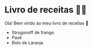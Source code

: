 # Livro de receitas :man_cook:



Ola! Bem vindo ao meu livro de receitas :wave:

- Strogonoff de frango
- Pavê
- Bolo de Laranja
